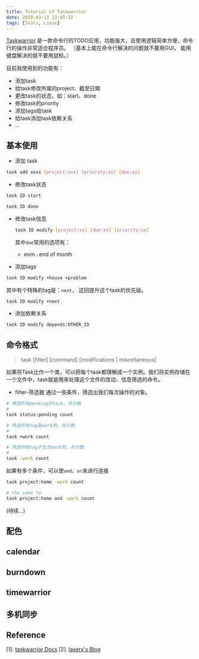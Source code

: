```yaml
---
title: Tutorial of Taskwarrior
date: 2018-03-13 13:45:32
tags: [Tools, Linux]
---
```


[Taskwarrior](https://taskwarrior.org/) 是一款命令行的TODO应用，功能强大，且使用逻辑简单方便，命令行的操作非常适合程序员。
（基本上能在命令行解决的问题就不要用GUI， 能用键盘解决的就不要用鼠标。）

目前我使用到的功能有：
- 添加task
- 给task修改所属的project、截至日期
- 更改task的状态，如：start、done
- 修改task的priority
- 添加tags给task
- 给task添加task依赖关系
- ...

## 基本使用

- 添加 task
```bash
task add xxxx [project:xxx] [priority:xx] [due:xx]
```

- 修改task状态
```bash
task ID start

task ID done
```

- 修改task信息
    ```bash
    task ID modify [project:xx] [due:xx] [priority:xx]
    ```
    其中`due`常用的选项有：
    - eom : end of month

- 添加tags
```bash
task ID modify +house +problem
```

其中有个特殊的tag是：`next`， 这回提升这个task的优先级。
```bash
task ID modify +next
```

- 添加依赖关系
```bash
task ID modify depends:OTHER_ID
```

## 命令格式

> task [filter] [command] [modifications | miscellaneous]

如果将Task比作一个类，可以把每个task都理解成一个实例。我们将实例存储在一个文件中，task就是用来处理这个文件的改动、信息筛选的命令。

- filter-筛选器
通过一些条件，筛选出我们每次操作的对象。
```bash
# 筛选所有pending的task，并计数
#
task status:pending count

# 筛选所有tag是work的，并计数
#
task +work count

# 筛选所有tag不包含work的，并计数
#
task -work count
```
如果有多个条件，可以使`and`、`or`来进行连接
```bash
task project:home -work count

# the same to 
task project:home and -work count
```

(待续...)
## 配色
## calendar
## burndown
## timewarrior

## 多机同步

## Reference

[1]. [taskwarrior Docs](https://taskwarrior.org/docs/)
[2]. [laserx's Blog](https://laserx.github.io/2017/05/17/taskwarrior-and-trello/)



